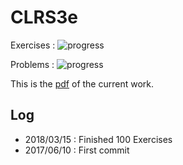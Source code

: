 # CLRS3e

Exercises : ![progress](http://progressed.io/bar/10?title=completed)

Problems : ![progress](http://progressed.io/bar/0?title=completed)

This is the [pdf](../../raw/master/solutions/main.pdf) of the current work.


## Log

- 2018/03/15 : Finished 100 Exercises
- 2017/06/10 : First commit
